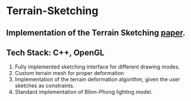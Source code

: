 # Terrain-Sketching

## Implementation of the Terrain Sketching [paper](https://dl.acm.org/doi/10.1145/1507149.1507155).

## Tech Stack: C++, OpenGL 

1. Fully implemented sketching interface for different drawing modes.
2. Custom terrain mesh for proper deformation
3. Implementation of the terrain deformation algorithm, given the user sketches as constraints. 
4. Standard implementation of Blinn-Phong lighting model.

